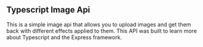 ## Typescript Image Api

This is a simple image api that allows you to upload images and get them back with different effects applied to them.
This API was built to learn more about Typescript and the Express framework.